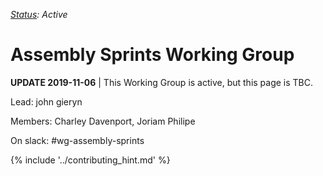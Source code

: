 _[Status](https://docs.google.com/document/d/1RQrZE_9iw0ewIj7UCvC7SBLCziYwfi13vM5FbRDBCx4/edit?usp=sharing): Active_

# Assembly Sprints Working Group

**UPDATE 2019-11-06** | This Working Group is active, but this page is TBC.

Lead: john gieryn

Members: Charley Davenport, Joriam Philipe

On slack: #wg-assembly-sprints

{% include '../contributing_hint.md' %}

